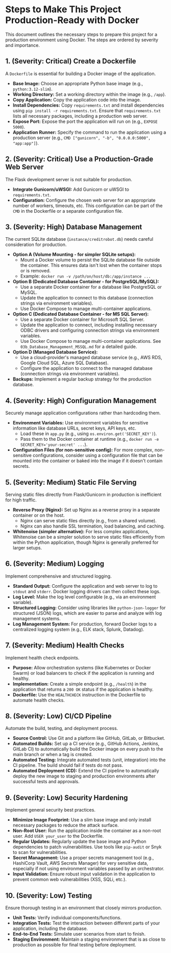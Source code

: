 # Steps to Make This Project Production-Ready with Docker

This document outlines the necessary steps to prepare this project for a production environment using Docker. The steps are ordered by severity and importance.

## 1. (Severity: Critical) Create a Dockerfile
A `Dockerfile` is essential for building a Docker image of the application.
- **Base Image:** Choose an appropriate Python base image (e.g., `python:3.12-slim`).
- **Working Directory:** Set a working directory within the image (e.g., `/app`).
- **Copy Application:** Copy the application code into the image.
- **Install Dependencies:** Copy `requirements.txt` and install dependencies using `pip install -r requirements.txt`. Ensure that `requirements.txt` lists all necessary packages, including a production web server.
- **Expose Port:** Expose the port the application will run on (e.g., `EXPOSE 5000`).
- **Application Runner:** Specify the command to run the application using a production server (e.g., `CMD ["gunicorn", "-b", "0.0.0.0:5000", "app:app"]`).

## 2. (Severity: Critical) Use a Production-Grade Web Server
The Flask development server is not suitable for production.
- **Integrate Gunicorn/uWSGI:** Add Gunicorn or uWSGI to `requirements.txt`.
- **Configuration:** Configure the chosen web server for an appropriate number of workers, timeouts, etc. This configuration can be part of the `CMD` in the Dockerfile or a separate configuration file.

## 3. (Severity: High) Database Management
The current SQLite database (`instance/creditrobot.db`) needs careful consideration for production.
- **Option A (Volume Mounting - for simpler SQLite setups):**
    - Mount a Docker volume to persist the SQLite database file outside the container. This ensures data isn't lost when the container stops or is removed.
    - Example: `docker run -v /path/on/host/db:/app/instance ...`
- **Option B (Dedicated Database Container - for PostgreSQL/MySQL):**
    - Use a separate Docker container for a database like PostgreSQL or MySQL.
    - Update the application to connect to this database (connection strings via environment variables).
    - Use Docker Compose to manage multi-container applications.
- **Option C (Dedicated Database Container - for MS SQL Server):**
    - Use a separate Docker container for Microsoft SQL Server.
    - Update the application to connect, including installing necessary ODBC drivers and configuring connection strings via environment variables.
    - Use Docker Compose to manage multi-container applications. See `03b_Database_Management_MSSQL.md` for a detailed guide.
- **Option D (Managed Database Service):**
    - Use a cloud-provider's managed database service (e.g., AWS RDS, Google Cloud SQL, Azure SQL Database).
    - Configure the application to connect to the managed database (connection strings via environment variables).
- **Backups:** Implement a regular backup strategy for the production database.

## 4. (Severity: High) Configuration Management
Securely manage application configurations rather than hardcoding them.
- **Environment Variables:** Use environment variables for sensitive information like database URLs, secret keys, API keys, etc.
    - Load these in `app.py` (e.g., using `os.environ.get('SECRET_KEY')`).
    - Pass them to the Docker container at runtime (e.g., `docker run -e SECRET_KEY='your-secret' ...`).
- **Configuration Files (for non-sensitive config):** For more complex, non-sensitive configurations, consider using a configuration file that can be mounted into the container or baked into the image if it doesn't contain secrets.

## 5. (Severity: Medium) Static File Serving
Serving static files directly from Flask/Gunicorn in production is inefficient for high traffic.
- **Reverse Proxy (Nginx):** Set up Nginx as a reverse proxy in a separate container or on the host.
    - Nginx can serve static files directly (e.g., from a shared volume).
    - Nginx can also handle SSL termination, load balancing, and caching.
- **Whitenoise (simpler alternative):** For less complex applications, Whitenoise can be a simpler solution to serve static files efficiently from within the Python application, though Nginx is generally preferred for larger setups.

## 6. (Severity: Medium) Logging
Implement comprehensive and structured logging.
- **Standard Output:** Configure the application and web server to log to `stdout` and `stderr`. Docker logging drivers can then collect these logs.
- **Log Level:** Make the log level configurable (e.g., via an environment variable).
- **Structured Logging:** Consider using libraries like `python-json-logger` for structured (JSON) logs, which are easier to parse and analyze with log management systems.
- **Log Management System:** For production, forward Docker logs to a centralized logging system (e.g., ELK stack, Splunk, Datadog).

## 7. (Severity: Medium) Health Checks
Implement health check endpoints.
- **Purpose:** Allow orchestration systems (like Kubernetes or Docker Swarm) or load balancers to check if the application is running and healthy.
- **Implementation:** Create a simple endpoint (e.g., `/health`) in the application that returns a `200 OK` status if the application is healthy.
- **Dockerfile:** Use the `HEALTHCHECK` instruction in the Dockerfile to automate health checks.

## 8. (Severity: Low) CI/CD Pipeline
Automate the build, testing, and deployment process.
- **Source Control:** Use Git and a platform like GitHub, GitLab, or Bitbucket.
- **Automated Builds:** Set up a CI service (e.g., GitHub Actions, Jenkins, GitLab CI) to automatically build the Docker image on every push to the main branch or when a tag is created.
- **Automated Testing:** Integrate automated tests (unit, integration) into the CI pipeline. The build should fail if tests do not pass.
- **Automated Deployment (CD):** Extend the CI pipeline to automatically deploy the new image to staging and production environments after successful tests and approvals.

## 9. (Severity: Low) Security Hardening
Implement general security best practices.
- **Minimize Image Footprint:** Use a slim base image and only install necessary packages to reduce the attack surface.
- **Non-Root User:** Run the application inside the container as a non-root user. Add `USER your_user` to the Dockerfile.
- **Regular Updates:** Regularly update the base image and Python dependencies to patch vulnerabilities. Use tools like `pip-audit` or Snyk to scan for vulnerabilities.
- **Secret Management:** Use a proper secrets management tool (e.g., HashiCorp Vault, AWS Secrets Manager) for very sensitive data, especially if not using environment variables passed by an orchestrator.
- **Input Validation:** Ensure robust input validation in the application to prevent common web vulnerabilities (XSS, SQLi, etc.).

## 10. (Severity: Low) Testing
Ensure thorough testing in an environment that closely mirrors production.
- **Unit Tests:** Verify individual components/functions.
- **Integration Tests:** Test the interaction between different parts of your application, including the database.
- **End-to-End Tests:** Simulate user scenarios from start to finish.
- **Staging Environment:** Maintain a staging environment that is as close to production as possible for final testing before deployment.
